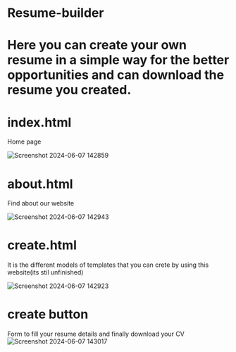 # Resume-builder
# Here you can create your own resume in a simple way for the better opportunities and can download the resume you created.

# index.html
Home page

![Screenshot 2024-06-07 142859](https://github.com/vamsi77753/Resume-Builder/assets/131426078/55cbe0b0-53fc-45d7-a5ab-12e1931f12c3)

# about.html
Find about our website

![Screenshot 2024-06-07 142943](https://github.com/vamsi77753/Resume-Builder/assets/131426078/cf3b5c90-de87-4328-98ad-762920793fed)


# create.html
It is the different models of templates that you can crete by using this website(its stil unfinished)

![Screenshot 2024-06-07 142923](https://github.com/vamsi77753/Resume-Builder/assets/131426078/65040753-35ca-4819-8e7d-b7b46276fb3c)


# create button 
Form to fill your resume details
and finally download your CV
![Screenshot 2024-06-07 143017](https://github.com/vamsi77753/Resume-Builder/assets/131426078/b1c173fd-9785-4b39-91c5-501b5e40e773)



